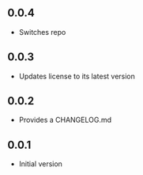 ## 0.0.4

-   Switches repo

## 0.0.3

-   Updates license to its latest version

## 0.0.2

-   Provides a CHANGELOG.md

## 0.0.1

-   Initial version
